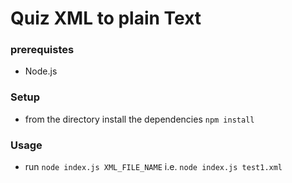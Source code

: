 Quiz XML to plain Text
==========================

### prerequistes
- Node.js

### Setup 
- from the directory install the dependencies `npm install`

### Usage
- run `node index.js XML_FILE_NAME`
i.e. `node index.js test1.xml`